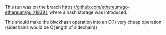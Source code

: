 This run was on the branch https://github.com/ethereum/go-ethereum/pull/19391, where a hash storage was introduced. 

This should make the blockhash operation into an O(1) very cheap operation (sidechains would be O(length of sidechain))
